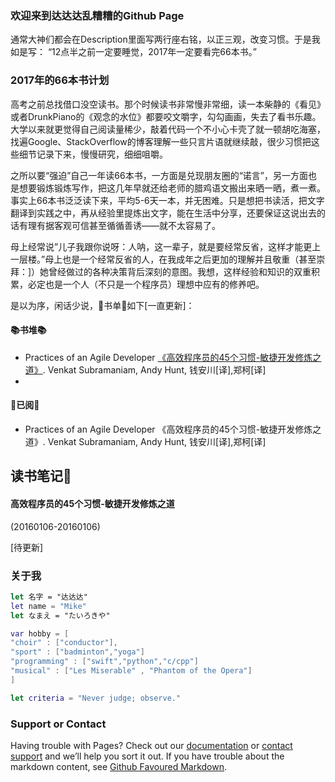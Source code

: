 ### 欢迎来到达达达乱糟糟的Github Page  
通常大神们都会在Description里面写两行座右铭，以正三观，改变习惯。于是我如是写：
“12点半之前一定要睡觉，2017年一定要看完66本书。”


### 2017年的66本书计划  
高考之前总找借口没空读书。那个时候读书非常慢非常细，读一本柴静的《看见》或者DrunkPiano的《观念的水位》都要咬文嚼字，勾勾画画，失去了看书乐趣。大学以来就更觉得自己阅读量稀少，敲着代码一个不小心卡壳了就一顿胡吃海塞，找遍Google、StackOverflow的博客理解一些只言片语就继续敲，很少习惯把这些细节记录下来，慢慢研究，细细咀嚼。

之所以要“强迫”自己一年读66本书，一方面是兑现朋友圈的“诺言”，另一方面也是想要锻炼锻炼写作，把这几年早就还给老师的腊鸡语文搬出来晒一晒，煮一煮。事实上66本书泛泛读下来，平均5-6天一本，并无困难。只是想把书读活，把文字翻译到实践之中，再从经验里提炼出文字，能在生活中分享，还要保证这说出去的话有理有据客观可信甚至循循善诱——就不太容易了。

母上经常说”儿子我跟你说呀：人呐，这一辈子，就是要经常反省，这样才能更上一层楼。”母上也是一个经常反省的人，在我成年之后更加的理解并且敬重（甚至崇拜：]）她曾经做过的各种决策背后深刻的意图。我想，这样经验和知识的双重积累，必定也是一个人（不只是一个程序员）理想中应有的修养吧。

是以为序，闲话少说，📖书单📖如下[一直更新]：



#### 📚书堆📚

+ Practices of an Agile Developer [《高效程序员的45个习惯-敏捷开发修炼之道》](https://book.douban.com/subject/4164024/). Venkat Subramaniam, Andy Hunt, 钱安川[译],郑柯[译]
+ ​

#### 📖已阅📖

+ Practices of an Agile Developer 《高效程序员的45个习惯-敏捷开发修炼之道》. Venkat Subramaniam, Andy Hunt, 钱安川[译],郑柯[译]




##### 

## 读书笔记📒

#### 高效程序员的45个习惯-敏捷开发修炼之道

(20160106-20160106)

[待更新]





### 关于我



```swift
let 名字 = "达达达" 
let name = "Mike"
let なまえ = "たいろきや"

var hobby = [
"choir" : ["conductor"], 
"sport" : ["badminton","yoga"]
"programming" : ["swift","python","c/cpp"]
"musical" : ["Les Miserable" , "Phantom of the Opera"]
]

let criteria = "Never judge; observe."
```



### Support or Contact

Having trouble with Pages? Check out our [documentation](https://help.github.com/pages) or [contact support](https://github.com/contact) and we’ll help you sort it out.
If you have trouble about the markdown content, see [Github Favoured Markdown](https://guides.github.com/features/mastering-markdown/).

